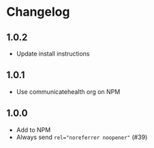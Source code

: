 # Changelog

## 1.0.2

- Update install instructions

## 1.0.1

- Use communicatehealth org on NPM

## 1.0.0

- Add to NPM
- Always send `rel="noreferrer noopener"` (#39)
